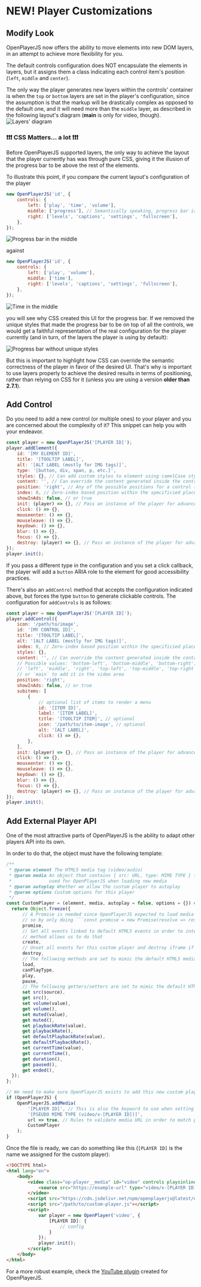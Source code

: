# NEW! Player Customizations

## Modify Look

OpenPlayerJS now offers the ability to move elements into new DOM layers, in an attempt to achieve more flexibility for you.

The default controls configuration does NOT encapsulate the elements in layers, but it assigns them a class indicating each control item's position (`left`, `middle` and `center`).

The only way the player generates new layers within the controls' container is when the `top` or `bottom` layers are set in the player's configuration, since the assumption is that the markup will be drastically complex as opposed to the default one, and it will need more than the `middle` layer, as described in the following layout's diagram (**main** is only for video, though).
![Layers' diagram](https://user-images.githubusercontent.com/910829/96354476-24eb9800-10a5-11eb-9ebf-90abc16d6c0d.png)

### ❗❗❗ CSS Matters... a lot ❗❗❗

Before OpenPlayerJS supported layers, the only way to achieve the layout that the player currently has was through pure CSS, giving it the illusion of the progress bar to be above the rest of the elements.

To illustrate this point, if you compare the current layout's configuration of the player

```javascript
new OpenPlayerJS('id', {
    controls: {
        left: ['play', 'time', 'volume'],
        middle: ['progress'], // Semantically speaking, progress bar is in the middle
        right: ['levels', 'captions', 'settings', 'fullscreen'],
    },
});
```

![Progress bar in the middle](https://user-images.githubusercontent.com/40804543/187544433-863fc7a0-cce8-4b51-bbd1-4c71b2efb6e1.png)

against

```javascript
new OpenPlayerJS('id', {
    controls: {
        left: ['play', 'volume'],
        middle: ['time'],
        right: ['levels', 'captions', 'settings', 'fullscreen'],
    },
});
```

![Time in the middle](https://user-images.githubusercontent.com/40804543/187544517-db57f84a-9a66-49b9-bf90-70bed348e210.png)

you will see why CSS created this UI for the progress bar. If we removed the unique styles that made the progress bar to be on top of all the controls, we would get a faithful representation of the real configuration for the player currently (and in turn, of the layers the player is using by default):

![Progress bar without unique styles](https://user-images.githubusercontent.com/910829/187761436-40a49d25-3778-455f-8034-7ece7b621551.png)

But this is important to highlight how CSS can override the semantic correctness of the player in favor of the desired UI. That's why is important to use layers properly to achieve the desired results in terms of positioning, rather than relying on CSS for it (unless you are using a version **older than 2.7.1**).

## Add Control

Do you need to add a new control (or multiple ones) to your player and you are concerned about the complexity of it? This snippet can help you with your endeavor.

```javascript
const player = new OpenPlayerJS('[PLAYER ID]');
player.addElement({
    id: '[MY ELEMENT ID]',
    title: '[TOOLTIP LABEL]',
    alt: '[ALT LABEL (mostly for IMG tags)]',
    type: '[button, div, span, p, etc.]',
    styles: {}, // Can add custom styles to element using camelCase styles (marginTop, boxShadow, etc.)
    content: '', // Can override the content generated inside the control, but it won't accept images under the <img> tag for security purposes
    position: 'right', // Any of the possible positions for a control (top, top-left, middle, bottom-right, etc.)
    index: 0, // Zero-index based position within the specificied place to set the element (useful when appending, prepending an item before an exisiting one)
    showInAds: false, // or true
    init: (player) => {}, // Pass an instance of the player for advanced operations
    click: () => {},
    mouseenter: () => {},
    mouseleave: () => {},
    keydown: () => {},
    blur: () => {},
    focus: () => {},
    destroy: (player) => {}, // Pass an instance of the player for advanced operations
});
player.init();
```

If you pass a different type in the configuration and you set a click callback, the player will add a `button` ARIA role to the element for good accessibility practices.

There's also an `addControl` method that accepts the configuration indicated above, but forces the type `button` to generate clickable controls. The configuration for `addControls` is as follows:

```javascript
const player = new OpenPlayerJS('[PLAYER ID]');
player.addControl({
    icon: '/path/to/image',
    id: '[MY CONTROL ID]',
    title: '[TOOLTIP LABEL]',
    alt: '[ALT LABEL (mostly for IMG tags)]',
    index: 0, // Zero-index based position within the specificied place to set the element (useful when appending, prepending an item before an exisiting one)
    styles: {},
    content: '', // Can override the content generated inside the control
    // Possible values: 'bottom-left', 'bottom-middle', 'bottom-right',
    // 'left', 'middle', 'right', 'top-left', 'top-middle', 'top-right',
    // or `main` to add it in the video area
    position: 'right',
    showInAds: false, // or true
    subitems: [
        {
            // optional list of items to render a menu
            id: '[ITEM ID]',
            label: '[ITEM LABEL]',
            title: '[TOOLTIP ITEM]', // optional
            icon: '/path/to/item-image', // optional
            alt: '[ALT LABEL]',
            click: () => {},
        },
    ],
    init: (player) => {}, // Pass an instance of the player for advanced operations
    click: () => {},
    mouseenter: () => {},
    mouseleave: () => {},
    keydown: () => {},
    blur: () => {},
    focus: () => {},
    destroy: (player) => {}, // Pass an instance of the player for advanced operations
});
player.init();
```

## Add External Player API

One of the most attractive parts of OpenPlayerJS is the ability to adapt other players API into its own.

In order to do that, the object must have the following template:

````javascript
/**
 * @param element The HTML5 media tag (video/audio)
 * @param media An object that contains { src: URL, type: MIME TYPE } to match structures
 *              used for OpenPlayerJS when loading new media
 * @param autoplay Whether we allow the custom player to autoplay
 * @param options Custom options for this player
 */
const CustomPlayer = (element, media, autoplay = false, options = {}) => {
  return Object.freeze({
      // A Promise is needed since OpenPlayerJS expected to load media in an async way,
      // so by only doing ```const promise = new Promise(resolve => resolve);``` is enough
      promise,
      // Set all events linked to default HTML5 events in order to interact with custom // player; also, many of the custom players need an iframe to work, so this
      // method allows us to do that
      create,
      // Unset all events for this custom player and destroy iframe if needed
      destroy,
      // The following methods are set to mimic the default HTML5 media ones
      load,
      canPlayType,
      play,
      pause,
      // The following getters/setters are set to mimic the default HTML5 media ones
      set src(source),
      get src(),
      set volume(value),
      get volume(),
      set muted(value),
      get muted(),
      set playbackRate(value),
      get playbackRate(),
      set defaultPlaybackRate(value),
      get defaultPlaybackRate(),
      set currentTime(value),
      get currentTime(),
      get duration(),
      get paused(),
      get ended(),
  });
};

// We need to make sure OpenPlayerJS exists to add this new custom player
if (OpenPlayerJS) {
    OpenPlayerJS.addMedia(
        '[PLAYER ID]', // This is also the keyword to use when setting new options for the custom payer
        '[PSEUDO MIME TYPE (video/x-[PLAYER ID])]',
        url => true, // Rules to validate media URL in order to match pseudo MIME type
        CustomPlayer
    );
}
````

Once the file is ready, we can do something like this (`[PLAYER ID]` is the name we assigned for the custom player):

```html
<!DOCTYPE html>
<html lang="en">
    <body>
        <video class="op-player__media" id="video" controls playsinline>
            <source src="https://example-url" type="video/x-[PLAYER ID]" />
        </video>
        <script src="https://cdn.jsdelivr.net/npm/openplayerjs@latest/dist/openplayer.min.js"></script>
        <script src="/path/to/custom-player.js"></script>
        <script>
            var player = new OpenPlayer('video', {
                [PLAYER ID]: {
                    // config
                }
            });
            player.init();
        </script>
    </body>
</html>
```

For a more robust example, check the [YouTube plugin](https://github.com/openplayerjs/openplayerjs-youtube) created for OpenPlayerJS.

